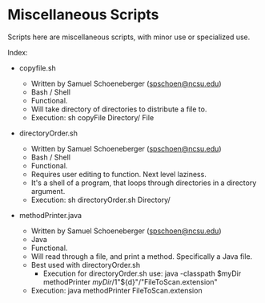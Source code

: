 # Miscellaneous Scripts
Scripts here are miscellaneous scripts, with minor use or specialized use.

Index:
* copyfile.sh
  * Written by Samuel Schoeneberger (spschoen@ncsu.edu)
  * Bash / Shell
  * Functional.
  * Will take directory of directories to distribute a file to.
  * Execution: sh copyFile Directory/ File

* directoryOrder.sh
  * Written by Samuel Schoeneberger (spschoen@ncsu.edu)
  * Bash / Shell
  * Functional.
  * Requires user editing to function.  Next level laziness.
  * It's a shell of a program, that loops through directories in a directory argument.
  * Execution: sh directoryOrder.sh Directory/

* methodPrinter.java
  * Written by Samuel Schoeneberger (spschoen@ncsu.edu)
  * Java
  * Functional.
  * Will read through a file, and print a method.  Specifically a Java file.
  * Best used with directoryOrder.sh
    * Execution for directoryOrder.sh use: java -classpath $myDir methodPrinter $myDir/$1"${d}"/"FileToScan.extension"
  * Execution: java methodPrinter FileToScan.extension
